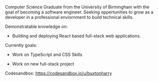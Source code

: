 Computer Science Graduate from the University of Birmingham with the goal of becoming a software engineer. Seeking oppertunities to grow as a developer in a professional enviornment to build technical skills.


Demonstratable knowledge on: 

- Building and deploying React based full-stack web applications.

Currently goals: 

- Work on TypeScript and CSS Skills

- Work on new full-stack project


Codesandbox: https://codesandbox.io/u/buxtonharry
